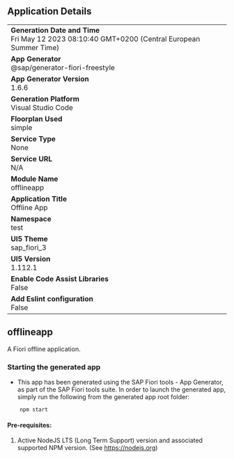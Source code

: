 ## Application Details
|               |
| ------------- |
|**Generation Date and Time**<br>Fri May 12 2023 08:10:40 GMT+0200 (Central European Summer Time)|
|**App Generator**<br>@sap/generator-fiori-freestyle|
|**App Generator Version**<br>1.6.6|
|**Generation Platform**<br>Visual Studio Code|
|**Floorplan Used**<br>simple|
|**Service Type**<br>None|
|**Service URL**<br>N/A
|**Module Name**<br>offlineapp|
|**Application Title**<br>Offline App|
|**Namespace**<br>test|
|**UI5 Theme**<br>sap_fiori_3|
|**UI5 Version**<br>1.112.1|
|**Enable Code Assist Libraries**<br>False|
|**Add Eslint configuration**<br>False|

## offlineapp

A Fiori offline application.

### Starting the generated app

-   This app has been generated using the SAP Fiori tools - App Generator, as part of the SAP Fiori tools suite.  In order to launch the generated app, simply run the following from the generated app root folder:

```
    npm start
```

#### Pre-requisites:

1. Active NodeJS LTS (Long Term Support) version and associated supported NPM version.  (See https://nodejs.org)


